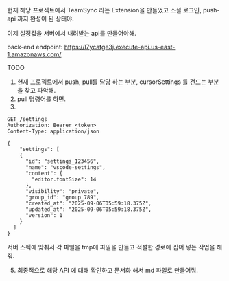 현재 해당 프로젝트에서 TeamSync 라는 Extension을 만들었고 소셜 로그인, push-api 까지 완성이 된 상태야.

이제 설정값을 서버에서 내려받는 api를 만들어야해.

back-end endpoint: https://l7ycatge3j.execute-api.us-east-1.amazonaws.com/

TODO

1. 현재 프로젝트에서 push, pull를 담당 하는 부분, cursorSettings 를 건드는 부분을 찾고 파악해.
2. pull 명령어를 하면.
3. 
```
GET /settings
Authorization: Bearer <token>
Content-Type: application/json

{
    "settings": [
    {
      "id": "settings_123456",
      "name": "vscode-settings",
      "content": {
        "editor.fontSize": 14
      },
      "visibility": "private",
      "group_id": "group_789",
      "created_at": "2025-09-06T05:59:18.375Z",
      "updated_at": "2025-09-06T05:59:18.375Z",
      "version": 1
    }
  ]
}
```

서버 스펙에 맞춰서 각 파일을 tmp에 파일을 만들고 적절한 경로에 집어 넣는 작업을 해줘.

5. 최종적으로 해당 API 에 대해 확인하고 문서화 해서 md 파일로 만들어줘.
